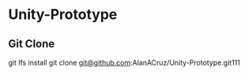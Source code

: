 # Unity-Prototype

## Git Clone
git lfs install
git clone git@github.com:AlanACruz/Unity-Prototype.git111
